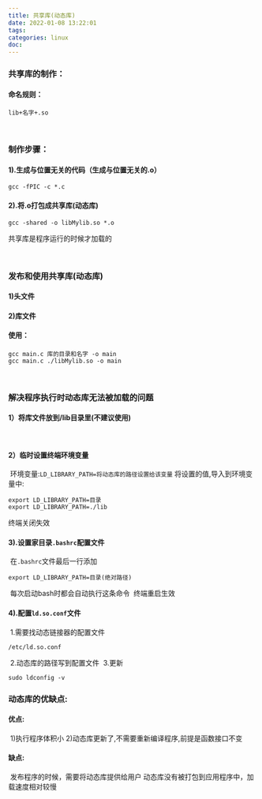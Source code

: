 ```yaml
---
title: 共享库(动态库)
date: 2022-01-08 13:22:01
tags:
categories: linux
doc:
---
```


### 共享库的制作：

#### 	命名规则：

```
lib+名字+.so
```

​		

### 制作步骤：

#### 	1).生成与位置无关的代码（生成与位置无关的.o）

```
gcc -fPIC -c *.c
```

#### 	2).将.o打包成共享库(动态库)

```
gcc -shared -o libMylib.so *.o	
```

共享库是程序运行的时候才加载的


​		

### 发布和使用共享库(动态库)

#### 	1)头文件

#### 	2)库文件

#### 	使用：

```
gcc main.c 库的目录和名字 -o main
gcc main.c ./libMylib.so -o main
```

​	



### 解决程序执行时动态库无法被加载的问题

#### 	1）将库文件放到/lib目录里(不建议使用)

​	

#### 2）临时设置终端环境变量

​	环境变量:`LD_LIBRARY_PATH=将动态库的路径设置给该变量`
​	将设置的值,导入到环境变量中:

```
export LD_LIBRARY_PATH=目录
export LD_LIBRARY_PATH=./lib
```

终端关闭失效

#### 3).设置家目录`.bashrc`配置文件

​	在`.bashrc`文件最后一行添加

```
export LD_LIBRARY_PATH=目录(绝对路径)
```

​	每次启动bash时都会自动执行这条命令
​	终端重启生效
​	

#### 4).配置`ld.so.conf`文件

​	1.需要找动态链接器的配置文件
​		

```
/etc/ld.so.conf
```

​	2.动态库的路径写到配置文件
​	3.更新

```
sudo ldconfig -v
```



### 动态库的优缺点:

#### 	优点:

​		1)执行程序体积小
​		2)动态库更新了,不需要重新编译程序,前提是函数接口不变
​		

#### 缺点:

​	发布程序的时候，需要将动态库提供给用户
​	动态库没有被打包到应用程序中，加载速度相对较慢



